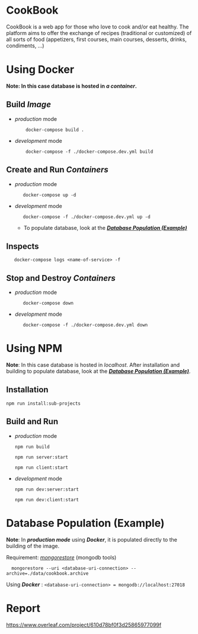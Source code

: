 # CookBook

CookBook is a web app for those who love to cook and/or eat healthy.
The platform aims to offer the exchange of recipes (traditional or customized) of all sorts of food (appetizers, first courses, main courses, desserts, drinks, condiments, ...)

# Using Docker

**Note: In this case database is hosted in _a container_.**

## Build _Image_

- _production_ mode
  ```
      docker-compose build .
  ```
- _development_ mode
  ```
      docker-compose -f ./docker-compose.dev.yml build
  ```

## Create and Run _Containers_

- _production_ mode

  ```
     docker-compose up -d
  ```

- _development_ mode
  ```
     docker-compose -f ./docker-compose.dev.yml up -d
  ```
  - To populate database, look at the [_**Database Population (Example)**_](<#Database-Population-(Example)>)

## Inspects

```
   docker-compose logs <name-of-service> -f
```

## Stop and Destroy _Containers_

- _production_ mode

  ```
     docker-compose down
  ```

- _development_ mode
  ```
     docker-compose -f ./docker-compose.dev.yml down
  ```

# Using NPM

**Note**: In this case database is hosted in _localhost_. After installation and building to populate database, look at the [_**Database Population (Example)**_](<#Database-Population-(Example)>).

## Installation

```
npm run install:sub-projects
```

## Build and Run

- _production_ mode

  ```
  npm run build
  ```

  ```
  npm run server:start
  ```

  ```
  npm run client:start
  ```

- _development_ mode
  ```
  npm run dev:server:start
  ```
  ```
  npm run dev:client:start
  ```

# Database Population (Example)

**Note**: In _**production mode**_ using _**Docker**_, it is populated directly to the building of the image.

Requirement: [_mongorestore_](https://www.mongodb.com/try/download/database-tools) (mongodb tools)

```
  mongorestore --uri <database-uri-connection> --archive=./data/cookbook.archive
```

Using _**Docker**_ : `<database-uri-connection> = mongodb://localhost:27018`

# Report

https://www.overleaf.com/project/610d78bf0f3d25865977099f
